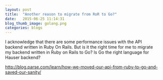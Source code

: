 ```yaml
---
layout: post
title:  "Another reason to migrate from RoR to Go?"
date:   2015-06-25 11:14:31
blog_thumb_image: golang.png
categories: blogs
---
```

I acknowledge that there are some performance issues with the API backend written in Ruby On Rails. But is it the right time for me to migrate my backend written in Ruby on Rails to Go? Is Go the right language for Hauser backend?

http://blog.parse.com/learn/how-we-moved-our-api-from-ruby-to-go-and-saved-our-sanity/